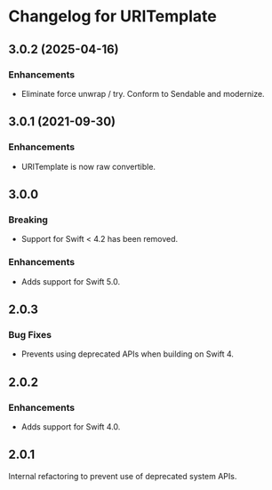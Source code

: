 # Changelog for URITemplate

## 3.0.2 (2025-04-16)

### Enhancements

* Eliminate force unwrap / try. Conform to Sendable and modernize.

## 3.0.1 (2021-09-30)

### Enhancements

* URITemplate is now raw convertible.

## 3.0.0

### Breaking

- Support for Swift < 4.2 has been removed.

### Enhancements

- Adds support for Swift 5.0.

## 2.0.3

### Bug Fixes

- Prevents using deprecated APIs when building on Swift 4.

## 2.0.2

### Enhancements

- Adds support for Swift 4.0.

## 2.0.1

Internal refactoring to prevent use of deprecated system APIs.
